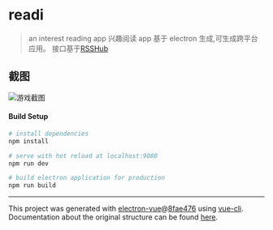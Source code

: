 # readi

> an interest reading app 兴趣阅读 app
> 基于 electron 生成,可生成跨平台应用。
> 接口基于[RSSHub](https://github.com/DIYgod/RSSHub)

## 截图

![游戏截图](readi.png)

#### Build Setup

```bash
# install dependencies
npm install

# serve with hot reload at localhost:9080
npm run dev

# build electron application for production
npm run build

```

---

This project was generated with [electron-vue](https://github.com/SimulatedGREG/electron-vue)@[8fae476](https://github.com/SimulatedGREG/electron-vue/tree/8fae4763e9d225d3691b627e83b9e09b56f6c935) using [vue-cli](https://github.com/vuejs/vue-cli). Documentation about the original structure can be found [here](https://simulatedgreg.gitbooks.io/electron-vue/content/index.html).
